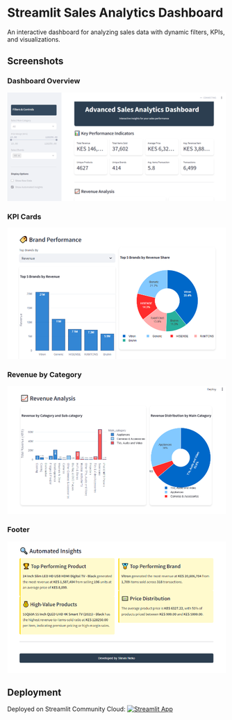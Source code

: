 # Streamlit Sales Analytics Dashboard

An interactive dashboard for analyzing sales data with dynamic filters, KPIs, and visualizations.

## Screenshots

### Dashboard Overview
![Dashboard Overview](screenshots/dashboard_overview.png)

### KPI Cards
![KPI Cards](screenshots/kpi_cards.png)

### Revenue by Category
![Revenue Bar Chart](screenshots/revenue_bar_chart.png)

### Footer
![Footer](screenshots/footer.png)

## Deployment
Deployed on Streamlit Community Cloud: [![Streamlit App](https://static.streamlit.io/badges/streamlit_badge_black_white.svg)](https://<your-app-name>.streamlit.app)